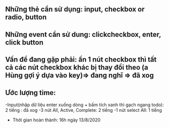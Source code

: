 ## Những thẻ cần sử dụng: input, checkbox or radio, button
## Những event cần sử dung: clickcheckbox, enter, click button
## Vấn đề đang gặp phải: ấn 1 nút checkbox thì tất cả các nút checkbox khác bị thay đổi theo (a Hùng gợi ý dựa vào key)=> đang nghĩ => đã xog

## Ước lượng time:
-Input(nhập dữ liệu enter xuống dòng + bấm tích xanh thì gạch ngang todo): 2 tiếng : đã xog
-3 nút All, Active, Complete: 2 tiếng
-1 nút select All: 1 tiếng
* Thời gian hoàn thành:  16h ngày 13/8/2020
	 
